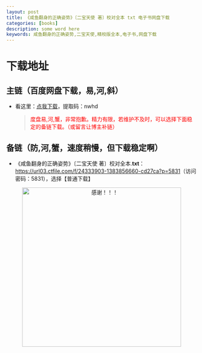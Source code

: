 ```yaml
---
layout: post
title: 《咸鱼翻身的正确姿势》〔二宝天使 著〕校对全本 txt 电子书网盘下载
categories: [books]
description: some word here
keywords: 咸鱼翻身的正确姿势,二宝天使,精校版全本,电子书,网盘下载
---
```


# 下载地址

## 主链（百度网盘下载，易,河,斜）

- 看这里：[点我下载](https://pan.baidu.com/s/1iMXUbSbtZQZjDcqDmnWUyw?pwd=nwhd)，提取码：nwhd

  > <p style="color:red" >度盘易,河,蟹，非常抱歉。精力有限，若维护不及时，可以选择下面稳定的备链下载。（或留言让博主补链）</p>

## 备链（防,河,蟹，速度稍慢，但下载稳定啊）

- 《咸鱼翻身的正确姿势》〔二宝天使 著〕校对全本.**txt**：<https://url03.ctfile.com/f/24333903-1383856660-cd27ca?p=5831>（访问密码：5831），选择【普通下载】

<div align="center"><img src="https://pic.imgdb.cn/item/6707df6bd29ded1a8ce37031.gif" alt="感谢！！！" width="420px" height="auto"/></div>

